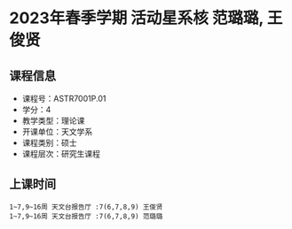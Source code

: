 # 2023年春季学期 活动星系核 范璐璐, 王俊贤






## 课程信息

- 课程号：ASTR7001P.01
- 学分：4
- 教学类型：理论课
- 开课单位：天文学系
- 课程类别：硕士
- 课程层次：研究生课程

## 上课时间

```
1~7,9~16周 天文台报告厅 :7(6,7,8,9) 王俊贤
1~7,9~16周 天文台报告厅 :7(6,7,8,9) 范璐璐
```

